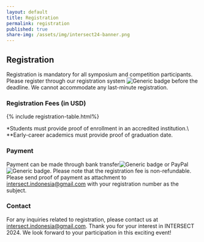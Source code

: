 ```yaml
---
layout: default
title: Registration
permalink: registration
published: true
share-img: /assets/img/intersect24-banner.png
---
```


## Registration

Registration is mandatory for all symposium and competition participants. Please register through our registration system ![Generic badge](https://img.shields.io/badge/ToBeAdded-FF0000.svg) before the deadline. We cannot accommodate any last-minute registration.

### Registration Fees (in USD)

{% include registration-table.html%}


*Students must provide proof of enrollment in an accredited institution.\\
**Early-career academics must provide proof of graduation date.

### Payment

Payment can be made through bank transfer![Generic badge](https://img.shields.io/badge/ToBeAdded-FF0000.svg) or PayPal![Generic badge](https://img.shields.io/badge/ToBeAdded-FF0000.svg). Please note that the registration fee is non-refundable. Please send proof of payment as attachment to [intersect.indonesia@gmail.com](mailto:intersect.indonesia@gmail.com) with your registration number as the subject.

### Contact

For any inquiries related to registration, please contact us at [intersect.indonesia@gmail.com](mailto:intersect.indonesia@gmail.com). Thank you for your interest in INTERSECT 2024. We look forward to your participation in this exciting event!